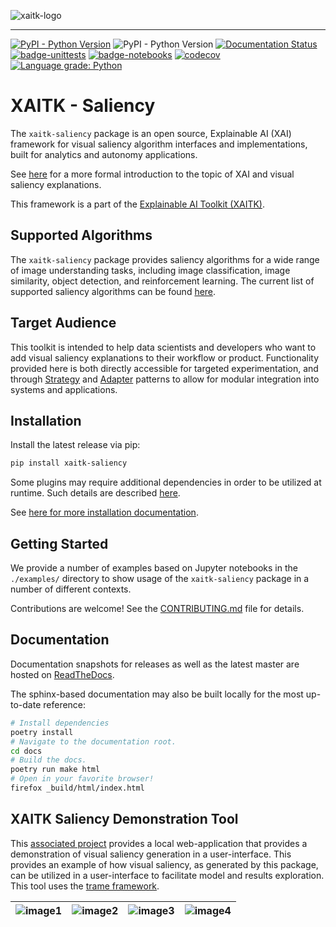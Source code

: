 ![xaitk-logo](./docs/figures/xaitk-wordmark-light.png)

<hr/>

[![PyPI - Python Version](https://img.shields.io/pypi/v/xaitk-saliency)](https://pypi.org/project/xaitk-saliency/)
![PyPI - Python Version](https://img.shields.io/pypi/pyversions/xaitk-saliency)
[![Documentation Status](https://readthedocs.org/projects/xaitk-saliency/badge/?version=latest)](https://xaitk-saliency.readthedocs.io/en/latest/?badge=latest)
[![badge-unittests](https://github.com/xaitk/xaitk-saliency/actions/workflows/ci-unittests.yml/badge.svg)](https://github.com/XAITK/xaitk-saliency/actions/workflows/ci-unittests.yml)
[![badge-notebooks](https://github.com/xaitk/xaitk-saliency/actions/workflows/ci-example-notebooks.yml/badge.svg)](https://github.com/XAITK/xaitk-saliency/actions/workflows/ci-example-notebooks.yml)
[![codecov](https://codecov.io/gh/XAITK/xaitk-saliency/branch/master/graph/badge.svg?token=VHRNXYCNCG)](https://codecov.io/gh/XAITK/xaitk-saliency)
[![Language grade: Python](https://img.shields.io/lgtm/grade/python/g/XAITK/xaitk-saliency.svg?logo=lgtm&logoWidth=18)](https://lgtm.com/projects/g/XAITK/xaitk-saliency/context:python)

# XAITK - Saliency
The `xaitk-saliency` package is an open source, Explainable AI (XAI) framework
for visual saliency algorithm interfaces and implementations, built for
analytics and autonomy applications.

See [here](https://xaitk-saliency.readthedocs.io/en/latest/introduction.html)
for a more formal introduction to the topic of XAI and visual saliency
explanations.

This framework is a part of the [Explainable AI Toolkit (XAITK)](
https://xaitk.org).

## Supported Algorithms
The `xaitk-saliency` package provides saliency algorithms for a wide range of image understanding
tasks, including image classification, image similarity, object detection, and reinforcement learning.
The current list of supported saliency algorithms can be found [here](
https://xaitk-saliency.readthedocs.io/en/latest/introduction.html#saliency-algorithms).

## Target Audience
This toolkit is intended to help data scientists and developers who want to
add visual saliency explanations to their workflow or product.
Functionality provided here is both directly accessible for targeted
experimentation, and through [Strategy](
https://en.wikipedia.org/wiki/Strategy_pattern) and [Adapter](
https://en.wikipedia.org/wiki/Adapter_pattern) patterns to allow for
modular integration into systems and applications.

## Installation
Install the latest release via pip:
```bash
pip install xaitk-saliency
```

Some plugins may require additional dependencies in order to be utilized at
runtime.
Such details are described [here](
https://xaitk-saliency.readthedocs.io/en/latest/implementations.html).

See [here for more installation documentation](
https://xaitk-saliency.readthedocs.io/en/latest/installation.html).

## Getting Started
We provide a number of examples based on Jupyter notebooks in the `./examples/`
directory to show usage of the `xaitk-saliency` package in a number of
different contexts.

Contributions are welcome!
See the [CONTRIBUTING.md](./CONTRIBUTING.md) file for details.

## Documentation
Documentation snapshots for releases as well as the latest master are hosted on
[ReadTheDocs](https://xaitk-saliency.readthedocs.io/en/latest/).

The sphinx-based documentation may also be built locally for the most
up-to-date reference:
```bash
# Install dependencies
poetry install
# Navigate to the documentation root.
cd docs
# Build the docs.
poetry run make html
# Open in your favorite browser!
firefox _build/html/index.html
```

## XAITK Saliency Demonstration Tool
This [associated project](https://github.com/XAITK/xaitk-saliency-web-demo)
provides a local web-application that provides a demonstration of visual
saliency generation in a user-interface.
This provides an example of how visual saliency, as generated by this package,
can be utilized in a user-interface to facilitate model and results
exploration.
This tool uses the [trame framework](https://kitware.github.io/trame/).

| ![image1] | ![image2] | ![image3] | ![image4] |
|:---------:|:---------:|:---------:|:---------:|

[image1]: https://github.com/XAITK/xaitk-saliency-web-demo/blob/main/gallery/xaitk-classification-rise-4.jpg
[image2]: https://github.com/XAITK/xaitk-saliency-web-demo/blob/main/gallery/xaitk-classification-sliding-window.jpg
[image3]: https://github.com/XAITK/xaitk-saliency-web-demo/blob/main/gallery/xaitk-detection-retina.jpg
[image4]: https://github.com/XAITK/xaitk-saliency-web-demo/blob/main/gallery/xaitk-similarity-1.jpg
